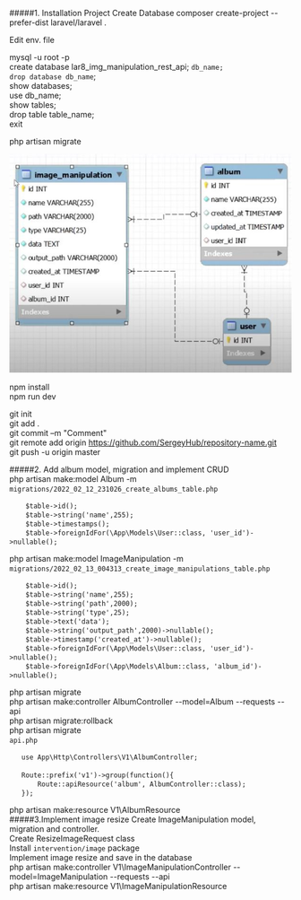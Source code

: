 #####1. Installation Project Create Database
composer create-project --prefer-dist  laravel/laravel .  

Edit  env. file  

mysql -u root -p  
create database lar8_img_manipulation_rest_api; `db_name;`  
`drop database db_name`;     
show databases;   
use db_name;  
show tables;  
drop table table_name;  
exit   

php artisan migrate
 
![Screenshot](how_images/EER_Diagram.JPG)  
 
npm install  
npm run dev  

git init  
git add .  
git commit –m "Comment"  
git remote add origin https://github.com/SergeyHub/repository-name.git  
git push -u origin master  

#####2. Add album model, migration and implement CRUD   
php artisan make:model Album -m       
`migrations/2022_02_12_231026_create_albums_table.php`  
```
    $table->id();
    $table->string('name',255);
    $table->timestamps();
    $table->foreignIdFor(\App\Models\User::class, 'user_id')->nullable();

```
php artisan make:model ImageManipulation -m   
`migrations/2022_02_13_004313_create_image_manipulations_table.php`
```
    $table->id();
    $table->string('name',255);
    $table->string('path',2000);
    $table->string('type',25);
    $table->text('data');
    $table->string('output_path',2000)->nullable();
    $table->timestamp('created_at')->nullable();
    $table->foreignIdFor(\App\Models\User::class, 'user_id')->nullable();
    $table->foreignIdFor(\App\Models\Album::class, 'album_id')->nullable();
```
php artisan migrate  
php artisan make:controller AlbumController  --model=Album --requests --api     
php artisan migrate:rollback  
php artisan migrate  
`api.php`
```
   use App\Http\Controllers\V1\AlbumController;
      
   Route::prefix('v1')->group(function(){
       Route::apiResource('album', AlbumController::class);
   });

```
php artisan make:resource V1\\AlbumResource  
#####3.Implement image resize 
Create ImageManipulation model, migration and controller.  
Create ResizeImageRequest class  
Install `intervention/image` package  
Implement image resize and save in the database  
php artisan make:controller V1\\ImageManipulationController --model=ImageManipulation --requests --api  
php artisan make:resource V1\\ImageManipulationResource  
